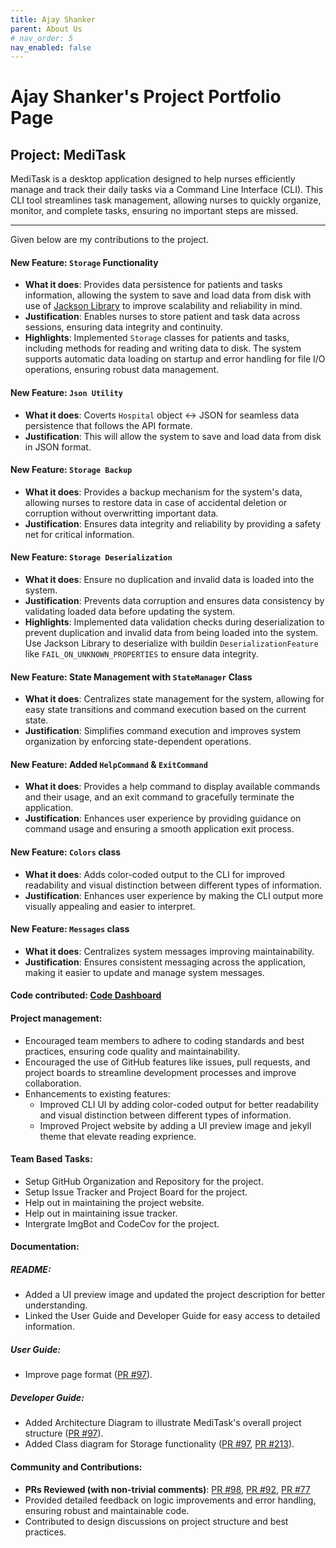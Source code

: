 ```yaml
---
title: Ajay Shanker
parent: About Us
# nav_order: 5
nav_enabled: false
---
```


# Ajay Shanker's Project Portfolio Page

## Project: MediTask

MediTask is a desktop application designed to help nurses efficiently manage and track their daily tasks via a Command Line Interface (CLI). This CLI tool streamlines task management, allowing nurses to quickly organize, monitor, and complete tasks, ensuring no important steps are missed.

---

Given below are my contributions to the project.

#### **New Feature:** `Storage` Functionality
  - **What it does**: Provides data persistence for patients and tasks information, allowing the system to save and load data from disk with use of [Jackson Library](https://github.com/FasterXML/jackson) to improve scalability and reliability in mind.
  - **Justification**: Enables nurses to store patient and task data across sessions, ensuring data integrity and continuity.
  - **Highlights**: Implemented `Storage` classes for patients and tasks, including methods for reading and writing data to disk. The system supports automatic data loading on startup and error handling for file I/O operations, ensuring robust data management.

#### **New Feature: `Json Utility`**
  - **What it does**: Coverts `Hospital` object <-> JSON for seamless data persistence that follows the API formate.
  - **Justification**: This will allow the system to save and load data from disk in JSON format.

#### **New Feature: `Storage Backup`**
  - **What it does**: Provides a backup mechanism for the system's data, allowing nurses to restore data in case of accidental deletion or corruption without overwritting important data.
  - **Justification**: Ensures data integrity and reliability by providing a safety net for critical information.

#### **New Feature: `Storage Deserialization`**
  - **What it does**: Ensure no duplication and invalid data is loaded into the system.
  - **Justification**: Prevents data corruption and ensures data consistency by validating loaded data before updating the system.
  - **Highlights**: Implemented data validation checks during deserialization to prevent duplication and invalid data from being loaded into the system. Use Jackson Library to deserialize with buildin `DeserializationFeature` like `FAIL_ON_UNKNOWN_PROPERTIES` to ensure data integrity.

#### **New Feature: State Management with `StateManager` Class**
  - **What it does**: Centralizes state management for the system, allowing for easy state transitions and command execution based on the current state.
  - **Justification**: Simplifies command execution and improves system organization by enforcing state-dependent operations.

#### **New Feature: Added `HelpCommand` & `ExitCommand`**
  - **What it does**: Provides a help command to display available commands and their usage, and an exit command to gracefully terminate the application.
  - **Justification**: Enhances user experience by providing guidance on command usage and ensuring a smooth application exit process.

#### **New Feature: `Colors` class**
  - **What it does**: Adds color-coded output to the CLI for improved readability and visual distinction between different types of information.
  - **Justification**: Enhances user experience by making the CLI output more visually appealing and easier to interpret.

#### **New Feature: `Messages` class**
  - **What it does**: Centralizes system messages improving maintainability.
  - **Justification**: Ensures consistent messaging across the application, making it easier to update and manage system messages.

#### **Code contributed**: [Code Dashboard](https://nus-cs2113-ay2425s1.github.io/tp-dashboard/?search=ajay&breakdown=true&sort=groupTitle%20dsc&sortWithin=title&since=2024-09-20&timeframe=commit&mergegroup=&groupSelect=groupByRepos&checkedFileTypes=docs~functional-code~test-code~other&tabOpen=true&tabType=authorship&tabAuthor=NCF3535&tabRepo=AY2425S1-CS2113-T11-1%2Ftp%5Bmaster%5D&authorshipIsMergeGroup=false&authorshipFileTypes=docs~functional-code~test-code~other&authorshipIsBinaryFileTypeChecked=false&authorshipIsIgnoredFilesChecked=false)

#### **Project management**:
  - Encouraged team members to adhere to coding standards and best practices, ensuring code quality and maintainability.
  - Encouraged the use of GitHub features like issues, pull requests, and project boards to streamline development processes and improve collaboration.
  - Enhancements to existing features:
    - Improved CLI UI by adding color-coded output for better readability and visual distinction between different types of information.
    - Improved Project website by adding a UI preview image and jekyll theme that elevate reading exprience.

#### **Team Based Tasks**:
  - Setup GitHub Organization and Repository for the project.
  - Setup Issue Tracker and Project Board for the project.
  - Help out in maintaining the project website.
  - Help out in maintaining issue tracker.
  - Intergrate ImgBot and CodeCov for the project.

#### **Documentation**:

##### **README**:
  - Added a UI preview image and updated the project description for better understanding.
  - Linked the User Guide and Developer Guide for easy access to detailed information.

##### **User Guide**:
  - Improve page format ([PR #97](https://github.com/AY2425S1-CS2113-T11-1/tp/pull/97)).

##### **Developer Guide**:
  - Added Architecture Diagram to illustrate MediTask's overall project structure ([PR #97](https://github.com/AY2425S1-CS2113-T11-1/tp/pull/97)).
  - Added Class diagram for Storage functionality ([PR #97](https://github.com/AY2425S1-CS2113-T11-1/tp/pull/97), [PR #213](https://github.com/AY2425S1-CS2113-T11-1/tp/pull/213)).

#### **Community and Contributions**:
  - **PRs Reviewed (with non-trivial comments)**: [PR #98](https://github.com/AY2425S1-CS2113-T11-1/tp/pull/98), [PR #92](https://github.com/AY2425S1-CS2113-T11-1/tp/pull/92), [PR #77](https://github.com/AY2425S1-CS2113-T11-1/tp/pull/77)
  - Provided detailed feedback on logic improvements and error handling, ensuring robust and maintainable code.
  - Contributed to design discussions on project structure and best practices.
